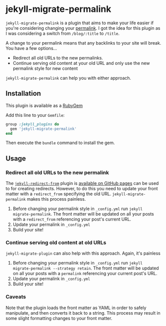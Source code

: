 # jekyll-migrate-permalink

`jekyll-migrate-permalink` is a plugin that aims to make your life easier if you're considering changing your [permalink](https://jekyllrb.com/docs/permalinks/). I got the idea for this plugin as I was considering a switch from `/blog/:title` to `/title`.

A change to your permalink means that any backlinks to your site will break. You have a few options...

- Redirect all old URLs to the new permalinks.
- Continue serving old content at your old URL and only use the new permalink style for new content

`jekyll-migrate-permalink` can help you with either approach.

## Installation

This plugin is available as a [RubyGem](https://rubygems.org/gems/jekyll-migrate-permalink)

Add this line to your `Gemfile`:

```ruby
group :jekyll_plugins do
  gem 'jekyll-migrate-permalink'
end
```

Then execute the `bundle` command to install the gem.

## Usage

### Redirect all old URLs to the new permalink

The [`jekyll-redirect-from`](https://github.com/jekyll/jekyll-redirect-from) plugin is [available on GitHub pages](https://pages.github.com/versions/) can be used to for creating redirects. However, to do this you need to update your front matter with a `redirect_from` specifying the old URL. `jekyll-migrate-permalink` makes this process painless.

1. Before changing your permalink style in `_config.yml` run `jekyll migrate-permalink`. The front matter will be updated on all your posts with a `redirect_from` referencing your post's current URL.
2. Update your permalink in `_config.yml`
3. Build your site!

### Continue serving old content at old URLs

`jekyll-migrate-plugin` can also help with this approach. Again, it's painless

1. Before changing your permalink style in `_config.yml` run `jekyll migrate-permalink --strategy retain`. The front matter will be updated on all your posts with a `permalink` referencing your current post's URL.
2. Update your permalink in `_config.yml`
3. Build your site!

### Caveats

Note that the plugin loads the front matter as YAML in order to safely manipulate, and then converts it back to a string. This process may result in some slight formatting changes to your front matter.
